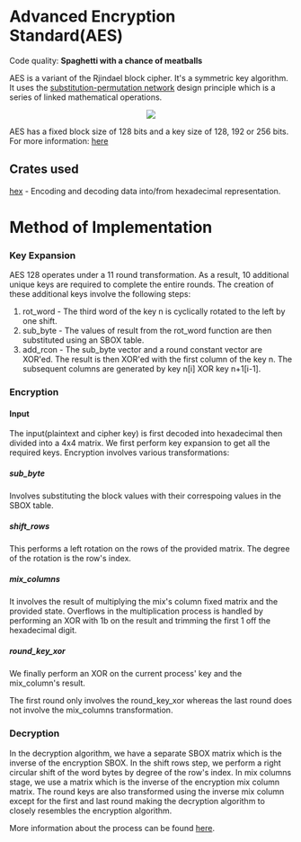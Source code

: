 # Advanced Encryption Standard(AES)

Code quality: <strong>Spaghetti with a chance of meatballs</strong>

AES is a variant of the Rjindael block cipher.
It's a symmetric key algorithm.
It uses the [substitution-permutation network](https://en.wikipedia.org/wiki/Substitution%E2%80%93permutation_network) design principle which is a series of linked mathematical operations.

<p align="center">
    <img src="https://upload.wikimedia.org/wikipedia/commons/thumb/5/50/AES_%28Rijndael%29_Round_Function.png/250px-AES_%28Rijndael%29_Round_Function.png">
</p>

AES has a fixed block size of 128 bits and a key size of 128, 192 or 256 bits.
For more information: [here](https://en.wikipedia.org/wiki/Advanced_Encryption_Standard)

## Crates used

[hex](https://crates.io/crates/hex) - Encoding and decoding data into/from hexadecimal representation.

# Method of Implementation

### Key Expansion

AES 128 operates under a 11 round transformation. As a result, 10 additional unique keys are required to complete the entire rounds. The creation of these additional keys involve the following steps:

1. rot_word - The third word of the key n is cyclically rotated to the left by one shift.
2. sub_byte - The values of result from the rot_word function are then substituted using an SBOX table.
3. add_rcon - The sub_byte vector and a round constant vector are XOR'ed. The result is then XOR'ed with the first column of the key n. The subsequent columns are generated by key n[i] XOR key n+1[i-1].

### Encryption

#### Input

The input(plaintext and cipher key) is first decoded into hexadecimal then divided into a 4x4 matrix. We first perform key expansion to get all the required keys. Encryption involves various transformations:

##### sub_byte

Involves substituting the block values with their correspoing values in the SBOX table.

##### shift_rows

This performs a left rotation on the rows of the provided matrix. The degree of the rotation is the row's index.

##### mix_columns

It involves the result of multiplying the mix's column fixed matrix and the provided state. Overflows in the multiplication process is handled by performing an XOR with 1b on the result and trimming the first 1 off the hexadecimal digit.

##### round_key_xor

We finally perform an XOR on the current process' key and the mix_column's result.

The first round only involves the round_key_xor whereas the last round does not involve the mix_columns transformation.

### Decryption

In the decryption algorithm, we have a separate SBOX matrix which is the inverse of the encryption SBOX. In the shift rows step, we perform a right circular shift of the word bytes by degree of the row's index. In mix columns stage, we use a matrix which is the inverse of the encryption mix column matrix. The round keys are also transformed using the inverse mix column except for the first and last round making the decryption algorithm to closely resembles the encryption algorithm.

More information about the process can be found [here](https://csrc.nist.gov/csrc/media/publications/fips/197/final/documents/fips-197.pdf).
